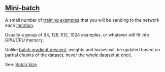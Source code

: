 ## [Mini-batch](#mini-batch)

A small number of [training examples](#training-example) that you will be sending to the network each [iteration](#iteration).

Usually a group of 64, 128, 512, 1024 examples, or whatever will fit into GPU/CPU memory.

Unlike [batch gradient descent](#batch-gradient-descent), weights and biases will be updated based on partial chunks of the dataset, never the whole dataset at once.

See: [Batch Size](#batch-size)